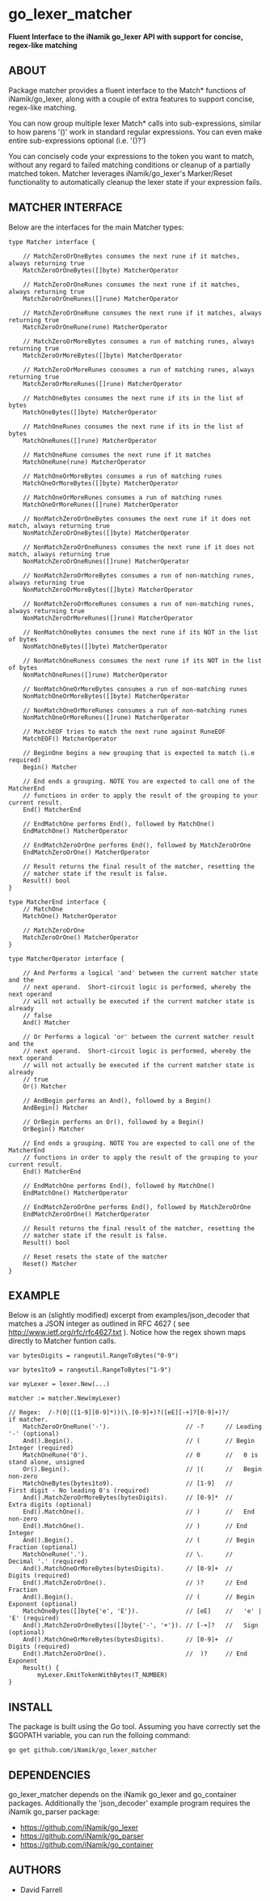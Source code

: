 go_lexer_matcher
================

**Fluent Interface to the iNamik go_lexer API with support for concise, regex-like matching**


ABOUT
-----

Package matcher provides a fluent interface to the Match* functions of
iNamik/go_lexer, along with a couple of extra features to support concise,
regex-like matching.

You can now group multiple lexer Match* calls into sub-expressions,
similar to how parens '()' work in standard regular expressions.  You can even
make entire sub-expressions optional (i.e. '()?')

You can concisely code your expressions to the token you want to match, without
any regard to failed matching conditions or cleanup of a partially matched token.
Matcher leverages iNamik/go_lexer's Marker/Reset functionality to automatically
cleanup the lexer state if your expression fails.


MATCHER INTERFACE
-----------------

Below are the interfaces for the main Matcher types:

	type Matcher interface {

		// MatchZeroOrOneBytes consumes the next rune if it matches, always returning true
		MatchZeroOrOneBytes([]byte) MatcherOperator

		// MatchZeroOrOneRunes consumes the next rune if it matches, always returning true
		MatchZeroOrOneRunes([]rune) MatcherOperator

		// MatchZeroOrOneRune consumes the next rune if it matches, always returning true
		MatchZeroOrOneRune(rune) MatcherOperator

		// MatchZeroOrMoreBytes consumes a run of matching runes, always returning true
		MatchZeroOrMoreBytes([]byte) MatcherOperator

		// MatchZeroOrMoreRunes consumes a run of matching runes, always returning true
		MatchZeroOrMoreRunes([]rune) MatcherOperator

		// MatchOneBytes consumes the next rune if its in the list of bytes
		MatchOneBytes([]byte) MatcherOperator

		// MatchOneRunes consumes the next rune if its in the list of bytes
		MatchOneRunes([]rune) MatcherOperator

		// MatchOneRune consumes the next rune if it matches
		MatchOneRune(rune) MatcherOperator

		// MatchOneOrMoreBytes consumes a run of matching runes
		MatchOneOrMoreBytes([]byte) MatcherOperator

		// MatchOneOrMoreRunes consumes a run of matching runes
		MatchOneOrMoreRunes([]rune) MatcherOperator

		// NonMatchZeroOrOneBytes consumes the next rune if it does not match, always returning true
		NonMatchZeroOrOneBytes([]byte) MatcherOperator

		// NonMatchZeroOrOneRuness consumes the next rune if it does not match, always returning true
		NonMatchZeroOrOneRunes([]rune) MatcherOperator

		// NonMatchZeroOrMoreBytes consumes a run of non-matching runes, always returning true
		NonMatchZeroOrMoreBytes([]byte) MatcherOperator

		// NonMatchZeroOrMoreRunes consumes a run of non-matching runes, always returning true
		NonMatchZeroOrMoreRunes([]rune) MatcherOperator

		// NonMatchOneBytes consumes the next rune if its NOT in the list of bytes
		NonMatchOneBytes([]byte) MatcherOperator

		// NonMatchOneRuness consumes the next rune if its NOT in the list of bytes
		NonMatchOneRunes([]rune) MatcherOperator

		// NonMatchOneOrMoreBytes consumes a run of non-matching runes
		NonMatchOneOrMoreBytes([]byte) MatcherOperator

		// NonMatchOneOrMoreRunes consumes a run of non-matching runes
		NonMatchOneOrMoreRunes([]rune) MatcherOperator

		// MatchEOF tries to match the next rune against RuneEOF
		MatchEOF() MatcherOperator

		// BeginOne begins a new grouping that is expected to match (i.e required)
		Begin() Matcher

		// End ends a grouping. NOTE You are expected to call one of the MatcherEnd
		// functions in order to apply the result of the grouping to your current result.
		End() MatcherEnd

		// EndMatchOne performs End(), followed by MatchOne()
		EndMatchOne() MatcherOperator

		// EndMatchZeroOrOne performs End(), followed by MatchZeroOrOne
		EndMatchZeroOrOne() MatcherOperator

		// Result returns the final result of the matcher, resetting the
		// matcher state if the result is false.
		Result() bool
	}

	type MatcherEnd interface {
		// MatchOne
		MatchOne() MatcherOperator

		// MatchZeroOrOne
		MatchZeroOrOne() MatcherOperator
	}

	type MatcherOperator interface {

		// And Performs a logical 'and' between the current matcher state and the
		// next operand.  Short-circuit logic is performed, whereby the next operand
		// will not actually be executed if the current matcher state is already
		// false
		And() Matcher

		// Or Performs a logical 'or' between the current matcher result and the
		// next operand.  Short-circuit logic is performed, whereby the next operand
		// will not actually be executed if the current matcher state is already
		// true
		Or() Matcher

		// AndBegin performs an And(), followed by a Begin()
		AndBegin() Matcher

		// OrBegin performs an Or(), followed by a Begin()
		OrBegin() Matcher

		// End ends a grouping. NOTE You are expected to call one of the MatcherEnd
		// functions in order to apply the result of the grouping to your current result.
		End() MatcherEnd

		// EndMatchOne performs End(), followed by MatchOne()
		EndMatchOne() MatcherOperator

		// EndMatchZeroOrOne performs End(), followed by MatchZeroOrOne
		EndMatchZeroOrOne() MatcherOperator

		// Result returns the final result of the matcher, resetting the
		// matcher state if the result is false.
		Result() bool

		// Reset resets the state of the matcher
		Reset() Matcher
	}


EXAMPLE
-------

Below is an (slightly modified) excerpt from examples/json_decoder that matches a
JSON integer as outlined in RFC 4627 ( see http://www.ietf.org/rfc/rfc4627.txt ).
Notice how the regex shown maps directly to Matcher funtion calls.

	var bytesDigits = rangeutil.RangeToBytes("0-9")

	var bytes1to9 = rangeutil.RangeToBytes("1-9")

	var myLexer = lexer.New(...)

	matcher := matcher.New(myLexer)

	// Regex:  /-?(0|([1-9][0-9]*))(\.[0-9]+)?([eE][-+]?[0-9]+)?/
	if matcher.
		MatchZeroOrOneRune('-').                     // -?      // Leading '-' (optional)
		And().Begin().                               // (       // Begin Integer (required)
		MatchOneRune('0').                           // 0       //   0 is stand alone, unsigned
		Or().Begin().                                // |(      //   Begin non-zero
		MatchOneBytes(bytes1to9).                    // [1-9]   //     First digit - No leading 0's (required)
		And().MatchZeroOrMoreBytes(bytesDigits).     // [0-9]*  //     Extra digits (optional)
		End().MatchOne().                            // )       //   End non-zero
		End().MatchOne().                            // )       // End Integer
		And().Begin().                               // (       // Begin Fraction (optional)
		MatchOneRune('.').                           // \.      //   Decimal '.' (required)
		And().MatchOneOrMoreBytes(bytesDigits).      // [0-9]+  //   Digits (required)
		End().MatchZeroOrOne().                      // )?      // End Fraction
		And().Begin().                               // (       // Begin Exponent (optional)
		MatchOneBytes([]byte{'e', 'E'}).             // [eE]    //   'e' | 'E' (required)
		And().MatchZeroOrOneBytes([]byte{'-', '+'}). // [-+]?   //   Sign (optional)
		And().MatchOneOrMoreBytes(bytesDigits).      // [0-9]+  //   Digits (required)
		End().MatchZeroOrOne().                      //  )?     // End Exponent
		Result() {
			myLexer.EmitTokenWithBytes(T_NUMBER)
	}


INSTALL
-------

The package is built using the Go tool.  Assuming you have correctly set the
$GOPATH variable, you can run the folloing command:

	go get github.com/iNamik/go_lexer_matcher


DEPENDENCIES
------------

go_lexer_matcher depends on the iNamik go_lexer and go_container packages.  Additionally the
'json_decoder' example program requires the iNamik go_parser package:

* https://github.com/iNamik/go_lexer
* https://github.com/iNamik/go_parser
* https://github.com/iNamik/go_container


AUTHORS
-------

 * David Farrell

